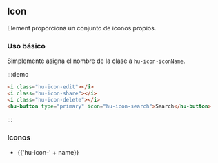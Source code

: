 ## Icon

Element proporciona un conjunto de iconos propios.

### Uso básico

Simplemente asigna el nombre de la clase a `hu-icon-iconName`.

:::demo

```html
<i class="hu-icon-edit"></i>
<i class="hu-icon-share"></i>
<i class="hu-icon-delete"></i>
<hu-button type="primary" icon="hu-icon-search">Search</hu-button>

```
:::

### Iconos

<ul class="icon-list">
  <li v-for="name in $icon" :key="name">
    <span>
      <i :class="'hu-icon-' + name"></i>
      <span class="icon-name">{{'hu-icon-' + name}}</span>
    </span>
  </li>
</ul>
